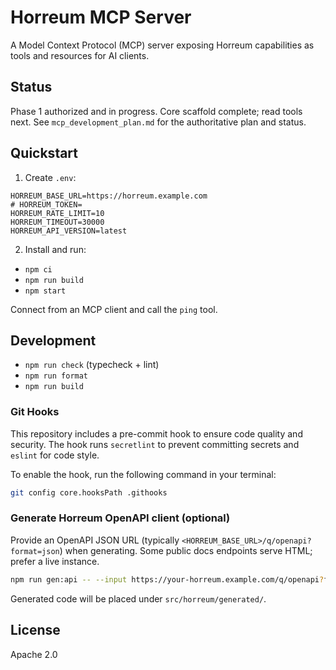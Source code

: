 # Horreum MCP Server

A Model Context Protocol (MCP) server exposing Horreum capabilities as tools and
resources for AI clients.

## Status

Phase 1 authorized and in progress. Core scaffold complete; read tools next.
See `mcp_development_plan.md` for the authoritative plan and status.

## Quickstart

1. Create `.env`:

```
HORREUM_BASE_URL=https://horreum.example.com
# HORREUM_TOKEN=
HORREUM_RATE_LIMIT=10
HORREUM_TIMEOUT=30000
HORREUM_API_VERSION=latest
```

2. Install and run:

- `npm ci`
- `npm run build`
- `npm start`

Connect from an MCP client and call the `ping` tool.

## Development

- `npm run check` (typecheck + lint)
- `npm run format`
- `npm run build`

### Git Hooks

This repository includes a pre-commit hook to ensure code quality and security.
The hook runs `secretlint` to prevent committing secrets and `eslint` for code
style.

To enable the hook, run the following command in your terminal:

```bash
git config core.hooksPath .githooks
```

### Generate Horreum OpenAPI client (optional)

Provide an OpenAPI JSON URL (typically `<HORREUM_BASE_URL>/q/openapi?format=json`)
when generating. Some public docs endpoints serve HTML; prefer a live instance.

```bash
npm run gen:api -- --input https://your-horreum.example.com/q/openapi?format=json
```

Generated code will be placed under `src/horreum/generated/`.

## License

Apache 2.0
